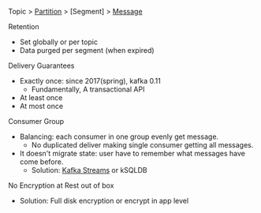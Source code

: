 
Topic > [Partition](./partition.md) > [Segment] > [Message](./message.md)

Retention

- Set globally or per topic
- Data purged per segment (when expired)

Delivery Guarantees

- Exactly once: since 2017(spring), kafka 0.11
  - Fundamentally, A transactional API
- At least once
- At most once

Consumer Group

- Balancing: each consumer in one group evenly get message.
  - No duplicated deliver making single consumer getting all messages.
- It doesn't migrate state: user have to remember what messages have come before.
  - Solution: [Kafka Streams](./streams.md) or kSQLDB

No Encryption at Rest out of box

- Solution: Full disk encryption or encrypt in app level
